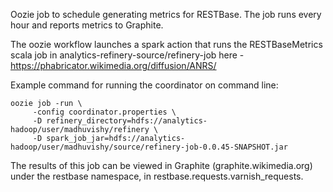 Oozie job to schedule generating metrics for RESTBase. The job runs every
hour and reports metrics to Graphite.

The oozie workflow launches a spark action that runs the
RESTBaseMetrics scala job in analytics-refinery-source/refinery-job here -
https://phabricator.wikimedia.org/diffusion/ANRS/

Example command for running the coordinator on command line:

    oozie job -run \
         -config coordinator.properties \
         -D refinery_directory=hdfs://analytics-hadoop/user/madhuvishy/refinery \
         -D spark_job_jar=hdfs://analytics-hadoop/user/madhuvishy/source/refinery-job-0.0.45-SNAPSHOT.jar

The results of this job can be viewed in Graphite (graphite.wikimedia.org) under the restbase namespace,
in restbase.requests.varnish_requests.